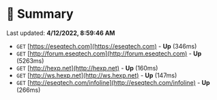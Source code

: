 # 📖 Summary
Last updated: **4/12/2022, 8:59:46 AM**

- `GET` [https://eseqtech.com](https://eseqtech.com) - **Up** (346ms)
- `GET` [http://forum.eseqtech.com](http://forum.eseqtech.com) - **Up** (5263ms)
- `GET` [http://hexp.net](http://hexp.net) - **Up** (160ms)
- `GET` [http://ws.hexp.net](http://ws.hexp.net) - **Up** (147ms)
- `GET` [http://eseqtech.com/infoline](http://eseqtech.com/infoline) - **Up** (266ms)
